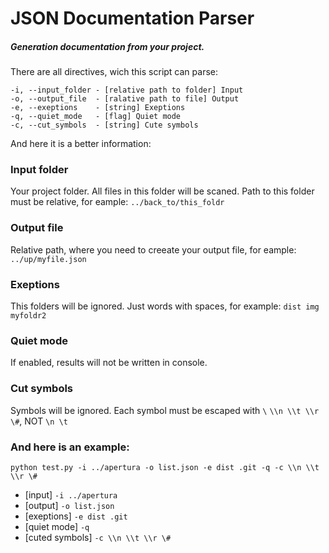 # JSON Documentation Parser

##### Generation documentation from your project.

There are all directives, wich this script can parse:
```
-i, --input_folder - [relative path to folder] Input
-o, --output_file  - [ralative path to file] Output
-e, --exeptions    - [string] Exeptions
-q, --quiet_mode   - [flag] Quiet mode
-c, --cut_symbols  - [string] Cute symbols
```
And here it is a better information:
### Input folder
Your project folder. All files in this folder will be scaned. Path to this folder must be relative, for eample: `../back_to/this_foldr`

### Output file
Relative path, where you need to creeate your
output file, for eample: `../up/myfile.json`

### Exeptions
This folders will be ignored. Just words with spaces, for example: `dist img myfoldr2`

### Quiet mode
If enabled, results will not be written in console.                                    

### Cut symbols
Symbols will be ignored. Each symbol must be escaped with `\` `\\n \\t \\r \#`, NOT `\n \t`

### And here is an example:
`python test.py -i ../apertura -o list.json -e dist .git -q -c \\n \\t \\r \#`
- [input] `-i ../apertura`
- [output] `-o list.json`
- [exeptions] `-e dist .git`
- [quiet mode] `-q`
- [cuted symbols] `-c \\n \\t \\r \#`
